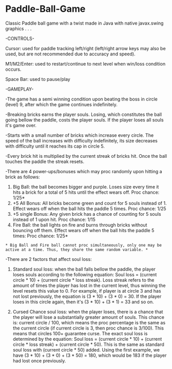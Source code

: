# Paddle-Ball-Game
Classic Paddle ball game with a twist made in Java with native javax.swing graphics
.
.
.

-CONTROLS-

Cursor: used for paddle tracking left/right (left/right arrow keys may also be used, but are not recommended due to accuracy and speed).

M1/M2/Enter: used to restart/continue to next level when win/loss condition occurs.

Space Bar: used to pause/play

-GAMEPLAY-

-The game has a semi winning condition upon beating the boss in circle (level) 9, after which the game continues indefinitely.

-Breaking bricks earns the player souls. Losing, which constitutes the ball going bellow the paddle, costs the player souls. If the player loses all souls it's game over.

-Starts with a small number of bricks which increase every circle. The speed of the ball increases with difficulty indefinitely, its size decreases with difficulty until it reaches its cap in circle 5.

-Every brick hit is multiplied by the current streak of bricks hit. Once the ball touches the paddle the streak resets.

-There are 4 power-ups/bonuses which may proc randomly upon hitting a brick as follows:

  1. Big Ball: the ball becomes bigger and purple. Loses size every time it hits a brick for a total of 5 hits until the effect wears off. Proc chance: 1/25*
  2. +5 All Bonus: All bricks become green and count for 5 souls instead of 1. Effect wears off when the ball hits the paddle 5 times. Proc chance: 1/25
  3. +5 single Bonus: Any given brick has a chance of counting for 5 souls instead of 1 upon hit. Proc chance: 1/15
  4. Fire Ball: the ball lights on fire and burns through bricks without bouncing off them. Effect wears off when the ball hits the paddle 5 times: Proc chance: 1/25*
    
    * Big Ball and Fire ball cannot proc simultaneously, only one may be active at a time. Thus, they share the same random variable. *
    
-There are 2 factors that affect soul loss:

  1. Standard soul loss: when the ball falls bellow the paddle, the player loses souls according to the following equation: Soul loss = (current circle * 10) + (current circle * loss streak). Loss streak refers to the amount of times the player has lost in the current level, thus winning the level resets this value to 0. For example, if player is at circle 3 and has not lost previously, the equation is (3 * 10) + (3 * 0) = 30. If the player loses in this circle again, then it's (3 * 10) + (3 * 1) = 33 and so on.

  2. Cursed Chance soul loss: when the player loses, there is a chance that the player will lose a substantially greater amount of souls. This chance is: current circle / 100, which means the proc percentage is the same as the current circle (if current circle is 3, then proc chance is 3/100). This means that circles 100+ guarantee curse. The exact soul loss is determined by the equation: Soul loss = (current circle * 10) + (current circle * loss streak) + (current circle * 50). This is the same as standard soul loss with (current circle * 50) added. Using the first example, we have (3 * 10) + (3 * 0) + (3 * 50) = 180, which would be 183 if the player had lost once previously.
